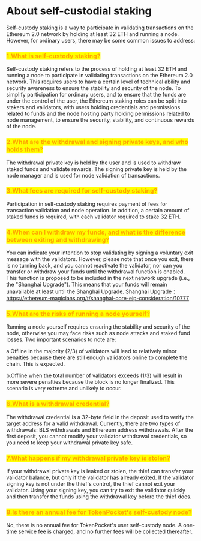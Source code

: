 # About self-custodial staking

Self-custody staking is a way to participate in validating transactions on the Ethereum 2.0 network by holding at least 32 ETH and running a node. However, for ordinary users, there may be some common issues to address:

### <mark style="color:orange;">1.What is self-custody staking?</mark>&#x20;

Self-custody staking refers to the process of holding at least 32 ETH and running a node to participate in validating transactions on the Ethereum 2.0 network. This requires users to have a certain level of technical ability and security awareness to ensure the stability and security of the node. To simplify participation for ordinary users, and to ensure that the funds are under the control of the user, the Ethereum staking roles can be split into stakers and validators, with users holding credentials and permissions related to funds and the node hosting party holding permissions related to node management, to ensure the security, stability, and continuous rewards of the node.

### <mark style="color:orange;">2.What are the withdrawal and signing private keys, and who holds them?</mark>&#x20;

The withdrawal private key is held by the user and is used to withdraw staked funds and validate rewards. The signing private key is held by the node manager and is used for node validation of transactions.

### <mark style="color:orange;">3.What fees are required for self-custody staking?</mark>&#x20;

Participation in self-custody staking requires payment of fees for transaction validation and node operation. In addition, a certain amount of staked funds is required, with each validator required to stake 32 ETH.

### <mark style="color:orange;">4.When can I withdraw my funds, and what is the difference between exiting and withdrawing?</mark>&#x20;

You can indicate your intention to stop validating by signing a voluntary exit message with the validators. However, please note that once you exit, there is no turning back, and you cannot reactivate the validator, nor can you transfer or withdraw your funds until the withdrawal function is enabled. This function is proposed to be included in the next network upgrade (i.e., the "Shanghai Upgrade"). This means that your funds will remain unavailable at least until the Shanghai Upgrade. Shanghai Upgrade：https://ethereum-magicians.org/t/shanghai-core-eip-consideration/10777

### <mark style="color:orange;">5.What are the risks of running a node yourself?</mark>&#x20;

Running a node yourself requires ensuring the stability and security of the node, otherwise you may face risks such as node attacks and staked fund losses. Two important scenarios to note are:

a.Offline in the majority (2/3) of validators will lead to relatively minor penalties because there are still enough validators online to complete the chain. This is expected.

b.Offline when the total number of validators exceeds (1/3) will result in more severe penalties because the block is no longer finalized. This scenario is very extreme and unlikely to occur.

### <mark style="color:orange;">6.What is a withdrawal credential?</mark>&#x20;

The withdrawal credential is a 32-byte field in the deposit used to verify the target address for a valid withdrawal. Currently, there are two types of withdrawals: BLS withdrawals and Ethereum address withdrawals. After the first deposit, you cannot modify your validator withdrawal credentials, so you need to keep your withdrawal private key safe.

### <mark style="color:orange;">7.What happens if my withdrawal private key is stolen?</mark>&#x20;

If your withdrawal private key is leaked or stolen, the thief can transfer your validator balance, but only if the validator has already exited. If the validator signing key is not under the thief's control, the thief cannot exit your validator. Using your signing key, you can try to exit the validator quickly and then transfer the funds using the withdrawal key before the thief does.

### <mark style="color:orange;">8.Is there an annual fee for TokenPocket's self-custody node?</mark>&#x20;

No, there is no annual fee for TokenPocket's user self-custody node. A one-time service fee is charged, and no further fees will be collected thereafter.

